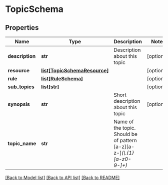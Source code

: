 # TopicSchema

## Properties
Name | Type | Description | Notes
------------ | ------------- | ------------- | -------------
**description** | **str** | Description about this topic | [optional] 
**resource** | [**list[TopicSchemaResource]**](TopicSchemaResource.md) |  | [optional] 
**rule** | [**list[RuleSchema]**](RuleSchema.md) |  | [optional] 
**sub_topics** | **list[str]** |  | [optional] 
**synopsis** | **str** | Short description about this topic | [optional] 
**topic_name** | **str** | Name of the topic. Should be of pattern [a-z][a-z-]*(\\.{1}[a-z0-9-]+)* | 

[[Back to Model list]](../README.md#documentation-for-models) [[Back to API list]](../README.md#documentation-for-api-endpoints) [[Back to README]](../README.md)


